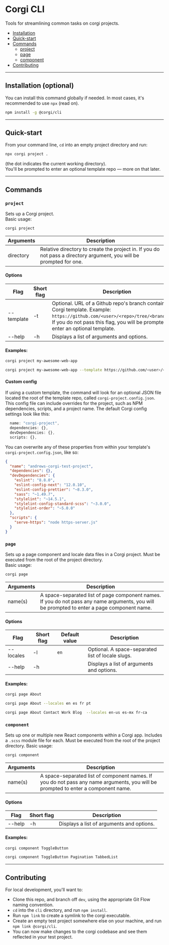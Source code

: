 # Corgi CLI

Tools for streamlining common tasks on corgi projects.

- [Installation](#installation-optional)
- [Quick-start](#quick-start)
- [Commands](#commands)
  - [project](#project)
  - [page](#page)
  - [component](#component)
- [Contributing](#contributing)

---

## Installation (optional)

You can install this command globally if needed. In most cases, it's recommended to use `npx` (read on).

```sh
npm install -g @corgi/cli
```

---

## Quick-start

From your command line, `cd` into an empty project directory and run:

```sh
npx corgi project .
```

(the dot indicates the current working directory).  
You'll be prompted to enter an optional template repo — more on that later.

---

## Commands

### `project`

Sets up a Corgi project.  
Basic usage:  

```sh
corgi project
```
| Arguments   | Description |
| ----------- | ------------- |
| directory | Relative directory to create the project in. If you do not pass a directory argument, you will be prompted for one. |

#### Options
| Flag           | Short flag | Description   |
| -------------- | -----------| ------------- |
| --template     | -t         | Optional. URL of a Github repo's branch containing a Corgi template. Example: `https://github.com/<user>/<repo>/tree/<branchname>`. If you do not pass this flag, you will be prompted to enter an optional template. |
| --help         | -h         | Displays a list of arguments and options. |

#### Examples:
```sh
corgi project my-awesome-web-app
```
```sh
corgi project my-awesome-web-app --template https://github.com/<user>/<repo>/tree/<branch>
```

#### Custom config

If using a custom template, the command will look for an optional JSON file located the root of the template repo, called `corgi-project.config.json`.  
This config file can include overrides for the project, such as NPM dependencies, scripts, and a project name. The default Corgi config settings look like this:

```js
  name: "corgi-project",
  dependencies: {},
  devDependencies: {},
  scripts: {},
```

You can overwrite any of these properties from within your template's `corgi-project.config.json`, like so:

```json
{
  "name": "andrews-corgi-test-project",
  "dependencies": {},
  "devDependencies": {
    "eslint": "8.8.0",
    "eslint-config-next": "12.0.10",
    "eslint-config-prettier": "~8.3.0",
    "sass": "~1.49.7",
    "stylelint": "~14.5.1",
    "stylelint-config-standard-scss": "~3.0.0",
    "stylelint-order": "~5.0.0"
  },
  "scripts": {
    "serve-https": "node https-server.js"
  }
}
```

### `page`

Sets up a page component and locale data files in a Corgi project. Must be executed from the root of the project directory.  
Basic usage:  

```sh
corgi page
```
| Arguments   | Description |
| ----------- | ------------- |
| name(s)     | A space-separated list of page component names. If you do not pass any name arguments, you will be prompted to enter a page component name. |

#### Options
| Flag        | Short flag | Default value | Description   |
| ----------- | -----------| ------------- | ------------- |
| --locales   | -l         | `en`          | Optional. A space-separated list of locale slugs. |
| --help      | -h         |               | Displays a list of arguments and options. |

#### Examples:
```sh
corgi page About
```
```sh
corgi page About --locales en es fr pt
```
```sh
corgi page About Contact Work Blog  --locales en-us es-mx fr-ca
```

### `component`

Sets up one or multiple new React components within a Corgi app. Includes a `.scss` module file for each. Must be executed from the root of the project directory.
Basic usage:  

```sh
corgi component
```
| Arguments   | Description |
| ----------- | ------------- |
| name(s)     | A space-separated list of component names. If you do not pass any name arguments, you will be prompted to enter a component name. |

#### Options
| Flag        | Short flag | Description   |
| ----------- | -----------| ------------- |
| --help      | -h         | Displays a list of arguments and options. |

#### Examples:
```sh
corgi component ToggleButton
```
```sh
corgi component ToggleButton Pagination TabbedList
```

---

## Contributing

For local development, you'll want to:

- Clone this repo, and branch off `dev`, using the appropriate Git Flow naming convention.
- `cd` into the `cli` directory, and run `npm install`.
- Run `npm link` to create a symlink to the corgi executable.
- Create an empty test project somewhere else on your machine, and run `npm link @corgi/cli`.
- You can now make changes to the corgi codebase and see them reflected in your test project.
